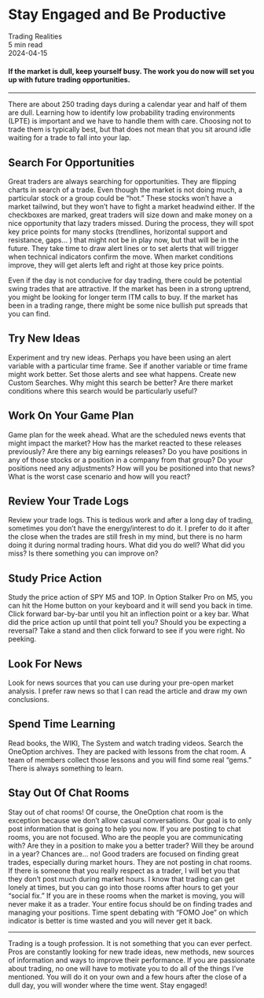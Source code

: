 
<div class="bg-secondary">
<h1 class="py-5 ms-3 ms-md-4 my-0">Stay Engaged and Be Productive</h1>
</div>
<div class="d-flex align-items-center flex-wrap text-muted ps-3 ps-md-4 py-3 border-top border-bottom">
<div class="border-end pe-3 me-3">
<span class="badge bg-faded-primary text-primary">
Trading Realities </span>
</div>
<div class="fs-sm pe-3 border-end me-3">5 min read</div>
<div class="fs-sm">
2024-04-15 </div>
</div>
<section class="px-3 px-md-4 py-4">
<h4 class="wp-block-heading">If the market is dull, keep yourself busy. The work you do now will set you up with future trading opportunities.</h4>
<hr class="wp-block-separator has-alpha-channel-opacity">
<p>There are about 250 trading days during a calendar year and half of them are dull. Learning how to identify low probability trading environments (LPTE) is important and we have to handle them with care. Choosing not to trade them is typically best, but that does not mean that you sit around idle waiting for a trade to fall into your lap. </p>
<h2 class="wp-block-heading" id="Search_For_Opportunities">Search For Opportunities </h2>
<p>Great traders are always searching for opportunities. They are flipping charts in search of a trade. Even though the market is not doing much, a particular stock or a group could be “hot.” These stocks won’t have a market tailwind, but they won’t have to fight a market headwind either. If the checkboxes are marked, great traders will size down and make money on a nice opportunity that lazy traders missed. During the process, they will spot key price points for many stocks (trendlines, horizontal support and resistance, gaps… ) that might not be in play now, but that will be in the future. They take time to draw alert lines or to set alerts that will trigger when technical indicators confirm the move. When market conditions improve, they will get alerts left and right at those key price points. </p>
<p>Even if the day is not conducive for day trading, there could be potential swing trades that are attractive. If the market has been in a strong uptrend, you might be looking for longer term ITM calls to buy. If the market has been in a trading range, there might be some nice bullish put spreads that you can find. </p>
<h2 class="wp-block-heading" id="Try_New_Ideas">Try New Ideas</h2>
<p>Experiment and try new ideas. Perhaps you have been using an alert variable with a particular time frame. See if another variable or time frame might work better. Set those alerts and see what happens. Create new Custom Searches. Why might this search be better? Are there market conditions where this search would be particularly useful? </p>
<h2 class="wp-block-heading" id="Work_On_Your_Game_Plan">Work On Your Game Plan</h2>
<p>Game plan for the week ahead. What are the scheduled news events that might impact the market? How has the market reacted to these releases previously? Are there any big earnings releases? Do you have positions in any of those stocks or a position in a company from that group? Do your positions need any adjustments? How will you be positioned into that news? What is the worst case scenario and how will you react?</p>
<h2 class="wp-block-heading" id="Review_Your_Trade_Logs">Review Your Trade Logs</h2>
<p>Review your trade logs. This is tedious work and after a long day of trading, sometimes you don’t have the energy/interest to do it. I prefer to do it after the close when the trades are still fresh in my mind, but there is no harm doing it during normal trading hours. What did you do well? What did you miss? Is there something you can improve on? </p>
<h2 class="wp-block-heading" id="Study_Price_Action">Study Price Action</h2>
<p>Study the price action of SPY M5 and 1OP. In Option Stalker Pro on M5, you can hit the Home button on your keyboard and it will send you back in time. Click forward bar-by-bar until you hit an inflection point or a key bar. What did the price action up until that point tell you? Should you be expecting a reversal? Take a stand and then click forward to see if you were right. No peeking. </p>
<h2 class="wp-block-heading" id="Look_For_News">Look For News</h2>
<p>Look for news sources that you can use during your pre-open market analysis. I prefer raw news so that I can read the article and draw my own conclusions. </p>
<h2 class="wp-block-heading" id="Spend_Time_Learning">Spend Time Learning</h2>
<p>Read books, the WIKI, The System and watch trading videos. Search the OneOption archives. They are packed with lessons from the chat room. A team of members collect those lessons and you will find some real “gems.” There is always something to learn. </p>
<h2 class="wp-block-heading" id="Stay_Out_Of_Chat_Rooms">Stay Out Of Chat Rooms</h2>
<p>Stay out of chat rooms! Of course, the OneOption chat room is the exception because we don’t allow casual conversations. Our goal is to only post information that is going to help you now. If you are posting to chat rooms, you are not focused. Who are the people you are communicating with? Are they in a position to make you a better trader? Will they be around in a year? Chances are… no! Good traders are focused on finding great trades, especially during market hours. They are not posting in chat rooms. If there is someone that you really respect as a trader, I will bet you that they don’t post much during market hours. I know that trading can get lonely at times, but you can go into those rooms after hours to get your “social fix.” If you are in these rooms when the market is moving, you will never make it as a trader. Your entire focus should be on finding trades and managing your positions. Time spent debating with “FOMO Joe” on which indicator is better is time wasted and you will never get it back.</p>
<hr class="wp-block-separator has-alpha-channel-opacity">
<p>Trading is a tough profession. It is not something that you can ever perfect. Pros are constantly looking for new trade ideas, new methods, new sources of information and ways to improve their performance. If you are passionate about trading, no one will have to motivate you to do all of the things I’ve mentioned. You will do it on your own and a few hours after the close of a dull day, you will wonder where the time went. Stay engaged! </p>
</section>
